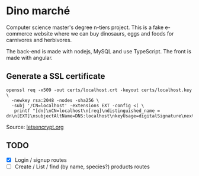 # Dino marché
Computer science master's degree n-tiers project.
This is a fake e-commerce website where we can buy dinosaurs, eggs and foods for carnivores and herbivores.

The back-end is made with nodejs, MySQL and use TypeScript.
The front is made with angular.

## Generate a SSL certificate
```
openssl req -x509 -out certs/localhost.crt -keyout certs/localhost.key \
  -newkey rsa:2048 -nodes -sha256 \
  -subj '/CN=localhost' -extensions EXT -config <( \
   printf "[dn]\nCN=localhost\n[req]\ndistinguished_name = dn\n[EXT]\nsubjectAltName=DNS:localhost\nkeyUsage=digitalSignature\nextendedKeyUsage=serverAuth")
```
Source: [letsencrypt.org](https://letsencrypt.org/docs/certificates-for-localhost#making-and-trusting-your-own-certificates)

## TODO

- [x] Login / signup routes
- [ ] Create / List / find (by name, species?) products routes
